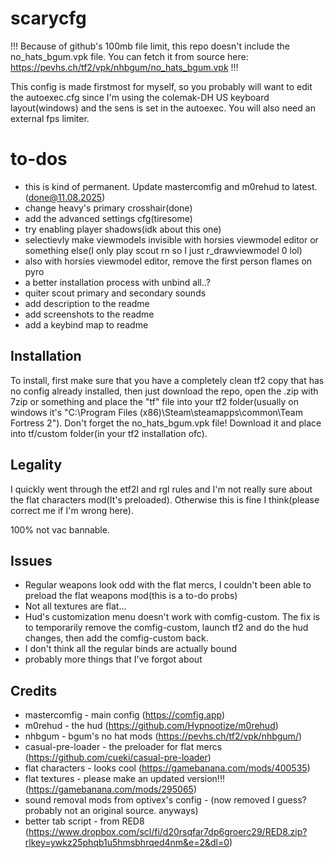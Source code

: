 # scarycfg
!!! Because of github's 100mb file limit, this repo doesn't include the no_hats_bgum.vpk file. You can fetch it from source here: https://pevhs.ch/tf2/vpk/nhbgum/no_hats_bgum.vpk !!!

This config is made firstmost for myself, so you probably will want to edit the autoexec.cfg since I'm using the colemak-DH US keyboard layout(windows) and the sens is set in the autoexec. You will also need an external fps limiter.

# to-dos
- this is kind of permanent. Update mastercomfig and m0rehud to latest. (done@11.08.2025)
- change heavy's primary crosshair(done)
- add the advanced settings cfg(tiresome)
- try enabling player shadows(idk about this one)
- selectievly make viewmodels invisible with horsies viewmodel editor or something else(I only play scout rn so I just r_drawviewmodel 0 lol)
- also with horsies viewmodel editor, remove the first person flames on pyro
- a better installation process with unbind all..?
- quiter scout primary and secondary sounds
- add description to the readme
- add screenshots to the readme
- add a keybind map to readme

## Installation
To install, first make sure that you have a completely clean tf2 copy that has no config already installed, then just download the repo, open the .zip with 7zip or something and place the "tf" file into your tf2 folder(usually on windows it's "C:\Program Files (x86)\Steam\steamapps\common\Team Fortress 2"). Don't forget the no_hats_bgum.vpk file! Download it and place into tf/custom folder(in your tf2 installation ofc).

## Legality
I quickly went through the etf2l and rgl rules and I'm not really sure about the flat characters mod(It's preloaded). Otherwise this is fine I think(please correct me if I'm wrong here).

100% not vac bannable.

## Issues
- Regular weapons look odd with the flat mercs, I couldn't been able to preload the flat weapons mod(this is a to-do probs)
- Not all textures are flat...
- Hud's customization menu doesn't work with comfig-custom. The fix is to temporarily remove the comfig-custom, launch tf2 and do the hud changes, then add the comfig-custom back.
- I don't think all the regular binds are actually bound
- probably more things that I've forgot about

## Credits
- mastercomfig - main config (https://comfig.app)
- m0rehud - the hud (https://github.com/Hypnootize/m0rehud)
- nhbgum - bgum's no hat mods (https://pevhs.ch/tf2/vpk/nhbgum/)
- casual-pre-loader - the preloader for flat mercs (https://github.com/cueki/casual-pre-loader)
- flat characters - looks cool (https://gamebanana.com/mods/400535)
- flat textures - please make an updated version!!! (https://gamebanana.com/mods/295065)
- sound removal mods from optivex's config - (now removed I guess? probably not an original source. anyways)
- better tab script - from RED8 (https://www.dropbox.com/scl/fi/d20rsqfar7dp6groerc29/RED8.zip?rlkey=ywkz25phqb1u5hmsbhrqed4nm&e=2&dl=0)
